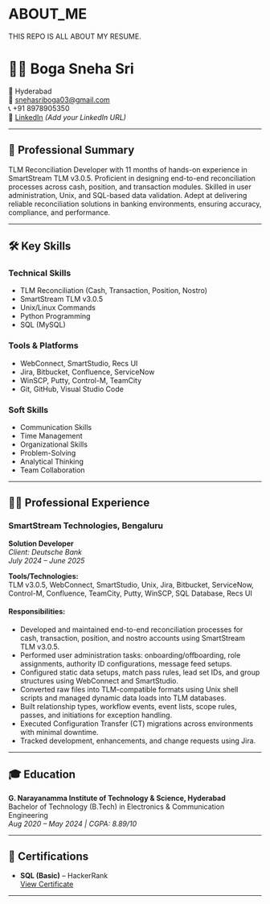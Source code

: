 # ABOUT_ME
THIS REPO IS ALL ABOUT MY RESUME.
# 👩‍💻 Boga Sneha Sri

📍 Hyderabad  
📧 snehasriboga03@gmail.com  
📞 +91 8978905350  
🔗 [LinkedIn](https://www.linkedin.com) *(Add your LinkedIn URL)*

---

## 💼 Professional Summary

TLM Reconciliation Developer with 11 months of hands-on experience in SmartStream TLM v3.0.5. Proficient in designing end-to-end reconciliation processes across cash, position, and transaction modules. Skilled in user administration, Unix, and SQL-based data validation. Adept at delivering reliable reconciliation solutions in banking environments, ensuring accuracy, compliance, and performance.

---

## 🛠️ Key Skills

### Technical Skills
- TLM Reconciliation (Cash, Transaction, Position, Nostro)
- SmartStream TLM v3.0.5
- Unix/Linux Commands
- Python Programming
- SQL (MySQL)

### Tools & Platforms
- WebConnect, SmartStudio, Recs UI
- Jira, Bitbucket, Confluence, ServiceNow
- WinSCP, Putty, Control-M, TeamCity
- Git, GitHub, Visual Studio Code

### Soft Skills
- Communication Skills
- Time Management
- Organizational Skills
- Problem-Solving
- Analytical Thinking
- Team Collaboration

---

## 👩‍💻 Professional Experience

### **SmartStream Technologies, Bengaluru**  
**Solution Developer**  
*Client: Deutsche Bank*  
*July 2024 – June 2025*

**Tools/Technologies:**  
TLM v3.0.5, WebConnect, SmartStudio, Unix, Jira, Bitbucket, ServiceNow, Control-M, Confluence, TeamCity, Putty, WinSCP, SQL Database, Recs UI

#### Responsibilities:
- Developed and maintained end-to-end reconciliation processes for cash, transaction, position, and nostro accounts using SmartStream TLM v3.0.5.
- Performed user administration tasks: onboarding/offboarding, role assignments, authority ID configurations, message feed setups.
- Configured static data setups, match pass rules, lead set IDs, and group structures using WebConnect and SmartStudio.
- Converted raw files into TLM-compatible formats using Unix shell scripts and managed dynamic data loads into TLM databases.
- Built relationship types, workflow events, event lists, scope rules, passes, and initiations for exception handling.
- Executed Configuration Transfer (CT) migrations across environments with minimal downtime.
- Tracked development, enhancements, and change requests using Jira.

---

## 🎓 Education

**G. Narayanamma Institute of Technology & Science, Hyderabad**  
Bachelor of Technology (B.Tech) in Electronics & Communication Engineering  
*Aug 2020 – May 2024 | CGPA: 8.89/10*

---

## 📜 Certifications

- **SQL (Basic)** – HackerRank  
  [View Certificate](https://www.hackerrank.com/certificates/your_certificate_id)

---


